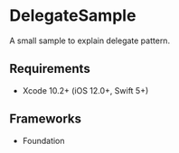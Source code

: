 # DelegateSample
A small sample to explain delegate pattern.

## Requirements
- Xcode 10.2+ (iOS 12.0+, Swift 5+)

## Frameworks
- Foundation
